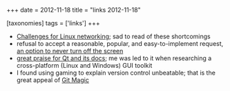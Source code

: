 +++
date = 2012-11-18
title = "links 2012-11-18"

[taxonomies]
tags = ['links']
+++

-   [Challenges for Linux networking]; sad to read of these shortcomings
-   refusal to accept a reasonable, popular, and easy-to-implement
    request, [an option to never turn off the screen]
-   [great praise for Qt and its docs]; me was led to it when
    researching a cross-platform (Linux and Windows) GUI toolkit
-   I found using gaming to explain version control unbeatable; that is
    the great appeal of [Git Magic]

  [Challenges for Linux networking]: http://lwn.net/Articles/523058/
  [an option to never turn off the screen]: https://bugzilla.gnome.org/show_bug.cgi?id=647828
  [great praise for Qt and its docs]: http://www.codinguser.com/2012/07/i-miss-qt-or-what-cute-documentation-looks-like/
  [Git Magic]: http://www-cs-students.stanford.edu/~blynn/gitmagic/
